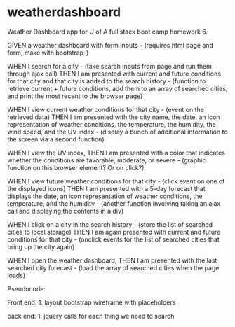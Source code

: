 # weatherdashboard
Weather Dashboard app for U of A full stack boot camp homework 6.

GIVEN a weather dashboard with form inputs - (requires html page and form, make with bootstrap-)

WHEN I search for a city - (take search inputs from page and run them through ajax call)
THEN I am presented with current and future conditions for that city and that city is added to the search history - (function to retrieve current + future conditions, add them to an array of searched cities, and print the most recent to the browser page)

WHEN I view current weather conditions for that city - (event on the retrieved data)
THEN I am presented with the city name, the date, an icon representation of weather conditions, the temperature, the humidity, the wind speed, and the UV index - (display a bunch of additional information to the screen via a second function)

WHEN I view the UV index, THEN I am presented with a color that indicates whether the conditions are favorable, moderate, or severe - (graphic function on this browser element? Or on click?)

WHEN I view future weather conditions for that city - (click event on one of the displayed icons)
THEN I am presented with a 5-day forecast that displays the date, an icon representation of weather conditions, the temperature, and the humidity - (another function involving taking an ajax call and displaying the contents in a div)

WHEN I click on a city in the search history - (store the list of searched cities to local storage)
THEN I am again presented with current and future conditions for that city - (onclick events for the list of searched cities that bring up the city again)

WHEN I open the weather dashboard, THEN I am presented with the last searched city forecast - (load the array of searched cities when the page loads)


Pseudocode:

 Front end: 
 1: layout bootstrap wireframe with placeholders


 back end:
 1: jquery calls for each thing we need to search
